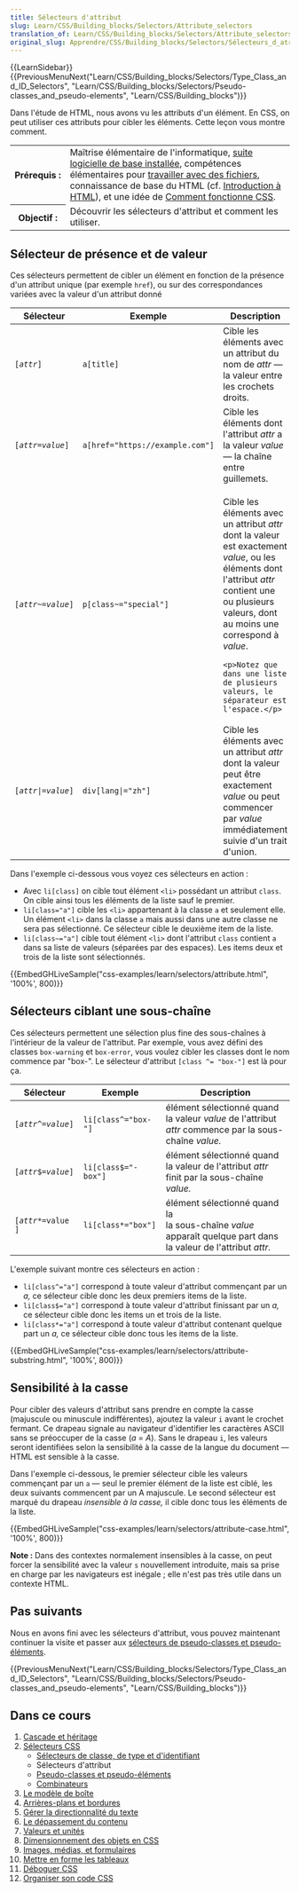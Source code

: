 ```yaml
---
title: Sélecteurs d'attribut
slug: Learn/CSS/Building_blocks/Selectors/Attribute_selectors
translation_of: Learn/CSS/Building_blocks/Selectors/Attribute_selectors
original_slug: Apprendre/CSS/Building_blocks/Selectors/Sélecteurs_d_atrribut
---
```

<p>{{LearnSidebar}}{{PreviousMenuNext("Learn/CSS/Building_blocks/Selectors/Type_Class_and_ID_Selectors", "Learn/CSS/Building_blocks/Selectors/Pseudo-classes_and_pseudo-elements", "Learn/CSS/Building_blocks")}}</p>

<p>Dans l'étude de HTML, nous avons vu les attributs d'un élément. En CSS, on peut utiliser ces attributs pour cibler les éléments. Cette leçon vous montre comment.</p>

<table class="standard-table">
 <tbody>
  <tr>
   <th scope="row">Prérequis&nbsp;:</th>
   <td>Maîtrise élémentaire de l'informatique, <a href="/fr/docs/Learn/Getting_started_with_the_web/Installing_basic_software">suite logicielle de base installée</a>, compétences élémentaires pour <a href="/fr/docs/Learn/Getting_started_with_the_web/Dealing_with_files">travailler avec des fichiers</a>, connaissance de base du HTML (cf. <a href="/fr/docs/Learn/HTML/Introduction_to_HTML">Introduction à HTML</a>), et une idée de <a href="/fr/docs/Learn/CSS/First_steps/How_CSS_works">Comment fonctionne CSS</a>.</td>
  </tr>
  <tr>
   <th scope="row">Objectif&nbsp;:</th>
   <td>Découvrir les sélecteurs d'attribut et comment les utiliser.</td>
  </tr>
 </tbody>
</table>

<h2 id="Sélecteur_de_présence_et_de_valeur">Sélecteur de présence et de valeur</h2>

<p>Ces sélecteurs permettent de cibler un élément en fonction de la présence d'un attribut unique (par exemple <code>href</code>), ou sur des correspondances variées avec la valeur d'un attribut donné</p>

<table class="standard-table">
 <thead>
  <tr>
   <th scope="col">Sélecteur</th>
   <th scope="col">Exemple</th>
   <th scope="col">Description</th>
  </tr>
 </thead>
 <tbody>
  <tr>
   <td><code>[<em>attr</em>]</code></td>
   <td><code>a[title]</code></td>
   <td>Cible les éléments avec un attribut du nom de <em>attr</em> — la valeur entre les crochets droits.</td>
  </tr>
  <tr>
   <td><code>[<em>attr</em>=<em>value</em>]</code></td>
   <td><code>a[href="https://example.com"]</code></td>
   <td>Cible les éléments dont l'attribut <em>attr</em> a la valeur <em>value</em> — la chaîne entre guillemets.</td>
  </tr>
  <tr>
   <td><code>[<em>attr</em>~=<em>value</em>]</code></td>
   <td><code>p[class~="special"]</code></td>
   <td>
    <p>Cible les éléments avec un attribut <em>attr</em> dont la valeur est exactement <em>value</em>, ou les éléments dont l'attribut <em>attr</em> contient une ou plusieurs valeurs, dont au moins une correspond à <em>value</em>.</p>

    <p>Notez que dans une liste de plusieurs valeurs, le séparateur est l'espace.</p>
   </td>
  </tr>
  <tr>
   <td><code>[<em>attr</em>|=<em>value</em>]</code></td>
   <td><code>div[lang|="zh"]</code></td>
   <td>Cible les éléments avec un attribut <em>attr</em> dont la valeur peut être exactement <em>value</em> ou peut commencer par <em>value</em> immédiatement suivie d'un trait d'union.</td>
  </tr>
 </tbody>
</table>

<p>Dans l'exemple ci-dessous vous voyez ces sélecteurs en action :</p>

<ul>
 <li>Avec <code>li[class]</code> on cible tout élément <code>&lt;li&gt;</code> possédant un attribut <code>class</code>. On cible ainsi tous les éléments de la liste sauf le premier.</li>
 <li><code>li[class="a"]</code> cible les <code>&lt;li&gt;</code> appartenant à la classe <code>a</code> et seulement elle. Un élément <code>&lt;li&gt;</code> dans la classe <code>a</code> mais aussi dans une autre classe ne sera pas sélectionné. Ce sélecteur cible le deuxième item de la liste.</li>
 <li><code>li[class~="a"]</code> cible tout élément <code>&lt;li&gt;</code> dont l'attribut <code>class</code> contient <code>a</code> dans sa liste de valeurs (séparées par des espaces). Les items deux et trois de la liste sont sélectionnés.</li>
</ul>

<p>{{EmbedGHLiveSample("css-examples/learn/selectors/attribute.html", '100%', 800)}}</p>

<h2 id="Sélecteurs_ciblant_une_sous-chaîne">Sélecteurs ciblant une sous-chaîne </h2>

<p>Ces sélecteurs permettent une sélection plus fine des sous-chaînes à l'intérieur de la valeur de l'attribut. Par exemple, vous avez défini des classes <code>box-warning</code> et <code>box-error</code>, vous voulez cibler les classes dont le nom commence par "box-". Le sélecteur d'attribut <code>[class ^= "box-"]</code> est là pour ça.</p>

<table class="standard-table">
 <thead>
  <tr>
   <th scope="col">Sélecteur</th>
   <th scope="col">Exemple</th>
   <th scope="col">Description</th>
  </tr>
 </thead>
 <tbody>
  <tr>
   <td><code>[<em>attr</em>^=<em>value</em>]</code></td>
   <td><code>li[class^="box-"]</code></td>
   <td>élément sélectionné quand la valeur <em>value</em> de l'attribut <em>attr </em>commence par la sous-chaîne <em>value.</em></td>
  </tr>
  <tr>
   <td><code>[<em>attr</em>$=<em>value</em>]</code></td>
   <td><code>li[class$="-box"]</code></td>
   <td>élément sélectionné quand la valeur de l'attribut <em>attr </em>finit par la sous-chaîne<em> value.</em> </td>
  </tr>
  <tr>
   <td><code>[<em>attr</em>*=value<em> </em>]</code></td>
   <td><code>li[class*="box"]</code></td>
   <td>élément sélectionné quand la<br>
    la sous-chaîne <em>value </em>apparaît quelque part dans la valeur de l'attribut <em>attr.</em></td>
  </tr>
 </tbody>
</table>

<p>L'exemple suivant montre ces sélecteurs en action :</p>

<ul>
 <li><code>li[class^="a"]</code> correspond à toute valeur d'attribut commençant par un <em>a,</em> ce sélecteur cible donc les deux premiers items de la liste.</li>
 <li><code>li[class$="a"]</code> correspond à toute valeur d'attribut finissant par un <em>a,</em> ce sélecteur cible donc les items un et trois de la liste.</li>
 <li><code>li[class*="a"]</code> correspond à toute valeur d'attribut contenant quelque part un <em>a,</em> ce sélecteur cible donc tous les items de la liste.</li>
</ul>

<p>{{EmbedGHLiveSample("css-examples/learn/selectors/attribute-substring.html", '100%', 800)}}</p>

<h2 id="Sensibilité_à_la_casse">Sensibilité à la casse</h2>

<p>Pour cibler des valeurs d'attribut sans prendre en compte la casse (majuscule ou minuscule indifférentes), ajoutez la valeur <code>i</code> avant le crochet fermant. Ce drapeau signale au navigateur d'identifier les caractères ASCII sans se préoccuper de la casse (<em>a</em> = <em>A</em>). Sans le drapeau <code>i</code>, les valeurs seront identifiées selon la sensibilité à la casse de la langue du document — HTML est sensible à la casse.</p>

<p>Dans l'exemple ci-dessous, le premier sélecteur cible les valeurs commençant par un <code>a</code> — seul le premier élément de la liste est ciblé, les deux suivants commencent par un A majuscule. Le second sélecteur est marqué du drapeau <em>insensible à la casse, </em>il cible donc tous les éléments de la liste.</p>

<p>{{EmbedGHLiveSample("css-examples/learn/selectors/attribute-case.html", '100%', 800)}}</p>

<div class="note">
<p><strong>Note :</strong> Dans des contextes normalement insensibles à la casse, on peut forcer la sensibilité avec la valeur <code>s</code> nouvellement introduite, mais sa prise en charge par les navigateurs est inégale ; elle n'est pas très utile dans un contexte HTML.</p>
</div>

<h2 id="Pas_suivants">Pas suivants</h2>

<p>Nous en avons fini avec les sélecteurs d'attribut, vous pouvez maintenant continuer la visite et passer aux <a href="/fr/docs/Learn/CSS/Building_blocks/Selectors/Pseudo-classes_and_pseudo-elements">sélecteurs de pseudo-classes et pseudo-éléments</a>.</p>

<p>{{PreviousMenuNext("Learn/CSS/Building_blocks/Selectors/Type_Class_and_ID_Selectors", "Learn/CSS/Building_blocks/Selectors/Pseudo-classes_and_pseudo-elements", "Learn/CSS/Building_blocks")}}</p>

<h2 id="Dans_ce_cours">Dans ce cours</h2>

<ol>
 <li><a href="/fr/docs/Learn/CSS/Building_blocks/Cascade_and_inheritance">Cascade et héritage</a></li>
 <li><a href="/fr/docs/Learn/CSS/Building_blocks/Selectors">Sélecteurs CSS</a>
  <ul>
   <li><a href="/fr/docs/Learn/CSS/Building_blocks/Selectors/Type_Class_and_ID_Selectors">Sélecteurs de classe, de type et d'identifiant</a></li>
   <li>Sélecteurs d'attribut</li>
   <li><a href="/fr/docs/Learn/CSS/Building_blocks/Selectors/Pseudo-classes_and_pseudo-elements">Pseudo-classes et pseudo-éléments</a></li>
   <li><a href="/fr/docs/Learn/CSS/Building_blocks/Selectors/Combinators">Combinateurs</a></li>
  </ul>
 </li>
 <li><a href="/fr/docs/Learn/CSS/Building_blocks/The_box_model">Le modèle de boîte</a></li>
 <li><a href="/fr/docs/Learn/CSS/Building_blocks/Backgrounds_and_borders">Arrières-plans et bordures</a></li>
 <li><a href="/fr/docs/Learn/CSS/Building_blocks/Handling_different_text_directions">Gérer la directionnalité du texte</a></li>
 <li><a href="/fr/docs/Learn/CSS/Building_blocks/Overflowing_content">Le dépassement du contenu</a></li>
 <li><a href="/fr/docs/Learn/CSS/Building_blocks/Values_and_units">Valeurs et unités</a></li>
 <li><a href="/fr/docs/Learn/CSS/Building_blocks/Sizing_items_in_CSS">Dimensionnement des objets en CSS</a></li>
 <li><a href="/fr/docs/Learn/CSS/Building_blocks/Images_media_form_elements">Images, médias, et formulaires</a></li>
 <li><a href="/fr/docs/Learn/CSS/Building_blocks/Styling_tables">Mettre en forme les tableaux</a></li>
 <li><a href="/fr/docs/Learn/CSS/Building_blocks/Debugging_CSS">Déboguer CSS</a></li>
 <li><a href="/fr/docs/Learn/CSS/Building_blocks/Organizing">Organiser son code CSS</a></li>
</ol>
